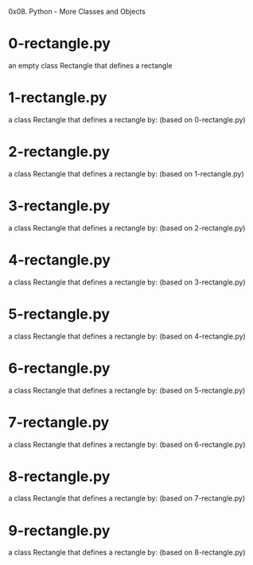 0x08. Python - More Classes and Objects

# 0-rectangle.py
an empty class Rectangle that defines a rectangle

# 1-rectangle.py
a class Rectangle that defines a rectangle by: (based on 0-rectangle.py)

# 2-rectangle.py
a class Rectangle that defines a rectangle by: (based on 1-rectangle.py)

# 3-rectangle.py
a class Rectangle that defines a rectangle by: (based on 2-rectangle.py)

# 4-rectangle.py
a class Rectangle that defines a rectangle by: (based on 3-rectangle.py)

# 5-rectangle.py
a class Rectangle that defines a rectangle by: (based on 4-rectangle.py)

# 6-rectangle.py
a class Rectangle that defines a rectangle by: (based on 5-rectangle.py)

# 7-rectangle.py
a class Rectangle that defines a rectangle by: (based on 6-rectangle.py)

# 8-rectangle.py
a class Rectangle that defines a rectangle by: (based on 7-rectangle.py)

# 9-rectangle.py
a class Rectangle that defines a rectangle by: (based on 8-rectangle.py)
